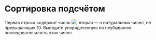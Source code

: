 # Cортировка подсчётом

Первая строка содержит число <img src="https://render.githubusercontent.com/render/math?math=1 ≤ n ≤ 10^4">, вторая — *n* натуральных чисел, не превышающих 10. Выведите упорядоченную по неубыванию последовательность этих чисел.